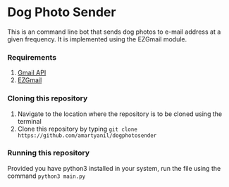 # Dog Photo Sender

This is an command line bot that sends dog photos to e-mail address at a given frequency. It is implemented using the EZGmail module.

### Requirements
1. [Gmail API](https://console.cloud.google.com/marketplace/product/google/gmail.googleapis.com)
2. [EZGmail](https://ezgmail.readthedocs.io/en/latest/)

### Cloning this repository

1. Navigate to the location where the repository is to be cloned using the terminal
2. Clone this repository by typing `git clone https://github.com/amartyanil/dogphotosender`

### Running this repository

Provided you have python3 installed in your system, run the file using the command `python3 main.py`

